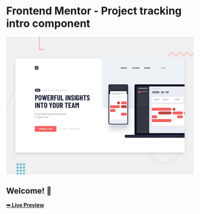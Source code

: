 # Frontend Mentor - Project tracking intro component

![Design preview for the Project tracking intro component coding challenge](./design/desktop-preview.jpg)

## Welcome! 👋

<a href="https://ahmedyasserdev.github.io/tracking-intro-component/"><strong>➥ Live Preview</strong></a>
